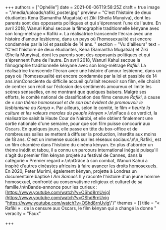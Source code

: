 +++
authors = ["Ophélie"]
date = 2021-06-06T19:58:25Z
draft = true
image = "/media/uploads/rafiki_poster.jpg"
preview = "C'est l'histoire de deux étudiantes Kena (Samantha Mugatsia) et Ziki (Sheila Munyiva), dont les parents sont des opposants politiques et qui s'éprennent l'une de l'autre. En avril 2018, Wanuri Kahui secoue la filmographie traditionnelle kényane avec son long-métrage « Rafiki ». La réalisatrice transcende l'écran avec une histoire d'amour lesbienne, dans un pays où l’homosexualité est encore condamnée par la loi et passible de 14 ans. "
section = "Vu d'ailleurs"
text = "C'est l'histoire de deux étudiantes, Kena (Samantha Mugatsia) et Ziki (Sheila Munyiva), dont les parents sont des opposants politiques et qui s'éprennent l'une de l'autre. En avril 2018, Wanuri Kahui secoue la filmographie traditionnelle kényane avec son long-métrage _Rafiki_. La réalisatrice transcende l'écran avec une histoire d'amour lesbienne, dans un pays où l’homosexualité est encore condamnée par la loi et passible de 14 ans.\n\nConsciente du difficile accueil qu'allait recevoir son film, elle choisit de centrer son récit sur l’éclosion des sentiments amoureux et limite les scènes sensuelles, en ne montrant que quelques baisers. Malgré ses efforts, le comité national de classification des films censure _Rafiki_, à cause de _« son thème homosexuel et de son but évident de promouvoir le lesbianisme au Kenya »_. Par ailleurs, selon le comité, le film _« heurte la culture et les valeurs morales du peuple kényan »_.\n\nFace à ce verdict, la réalisatrice saisit la Haute Cour de Nairobi, et elle obtient finalement une sortie nationale d'une semaine, pour que son film puisse concourir aux Oscars. En quelques jours, elle passe en tête du box-office et de nombreuses salles se mettent à diffuser la production, interdite aux moins de 18 ans. C'est un immense succès sur les réseaux sociaux.\n\n_Rafiki_ est un film charnière dans l'histoire du cinéma kényan. En plus d'aborder un thème inédit et tabou, il a connu un parcours international inégalé puisqu'il s'agit du premier film kényan projeté au festival de Cannes, dans la catégorie « Premier regard ».\n\nGrâce à son combat, Wanuri Kahui a inspiré d'autres cinéastes africains à faire avancer les droits homosexuels. En 2020, Peter Murimi, également kényan, projette à Londres un documentaire baptisé _I Am Samuel_. Il y raconte l'histoire d'un jeune homme homosexuel, confronté au conservatisme religieux et culturel de sa famille.\n\nBande-annonce pour les curieux : [https://www.youtube.com/watch?v=OShd8rnUvig](https://www.youtube.com/watch?v=OShd8rnUvig \"https://www.youtube.com/watch?v=OShd8rnUvig\")"
themes = []
title = "« Rafiki » : de la censure aux Oscars, le film kényan qui a changé la donne "
veracity = "Faux"

+++
